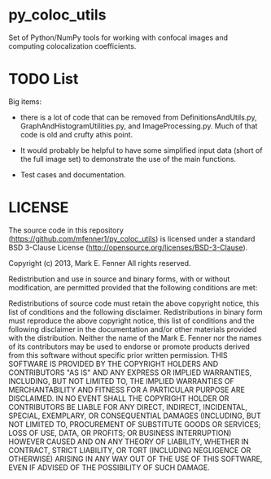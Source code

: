 py_coloc_utils
==============

Set of Python/NumPy tools for working with confocal images and
computing colocalization coefficients.

TODO List
=========
Big items:


 * there is a lot of code that can be removed from
   DefinitionsAndUtils.py, GraphAndHistogramUtilities.py, and
   ImageProcessing.py. Much of that code is old and crufty athis
   point.
 
 * It would probably be helpful to have some simplified input data
   (short of the full image set) to demonstrate the use of the main
   functions.

 * Test cases and documentation.

LICENSE
=======
The source code in this repository
(https://github.com/mfenner1/py_coloc_utils) is licensed under a
standard BSD 3-Clause License
(http://opensource.org/licenses/BSD-3-Clause).

Copyright (c) 2013, Mark E. Fenner
All rights reserved.

Redistribution and use in source and binary forms, with or without modification, are permitted provided that the following conditions are met:

Redistributions of source code must retain the above copyright notice, this list of conditions and the following disclaimer.
Redistributions in binary form must reproduce the above copyright notice, this list of conditions and the following disclaimer in the documentation and/or other materials provided with the distribution.
Neither the name of the Mark E. Fenner nor the names of its contributors may be used to endorse or promote products derived from this software without specific prior written permission.
THIS SOFTWARE IS PROVIDED BY THE COPYRIGHT HOLDERS AND CONTRIBUTORS "AS IS" AND ANY EXPRESS OR IMPLIED WARRANTIES, INCLUDING, BUT NOT LIMITED TO, THE IMPLIED WARRANTIES OF MERCHANTABILITY AND FITNESS FOR A PARTICULAR PURPOSE ARE DISCLAIMED. IN NO EVENT SHALL THE COPYRIGHT HOLDER OR CONTRIBUTORS BE LIABLE FOR ANY DIRECT, INDIRECT, INCIDENTAL, SPECIAL, EXEMPLARY, OR CONSEQUENTIAL DAMAGES (INCLUDING, BUT NOT LIMITED TO, PROCUREMENT OF SUBSTITUTE GOODS OR SERVICES; LOSS OF USE, DATA, OR PROFITS; OR BUSINESS INTERRUPTION) HOWEVER CAUSED AND ON ANY THEORY OF LIABILITY, WHETHER IN CONTRACT, STRICT LIABILITY, OR TORT (INCLUDING NEGLIGENCE OR OTHERWISE) ARISING IN ANY WAY OUT OF THE USE OF THIS SOFTWARE, EVEN IF ADVISED OF THE POSSIBILITY OF SUCH DAMAGE.

